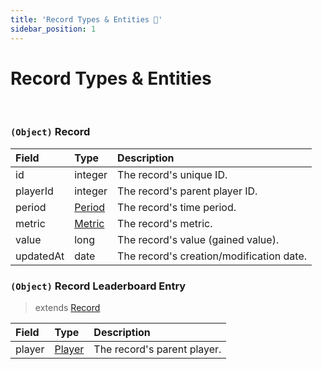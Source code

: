 ```yaml
---
title: 'Record Types & Entities 🚧'
sidebar_position: 1
---
```


# Record Types & Entities

<br />

### `(Object)` Record

| Field     | Type                                           | Description                              |
| :-------- | :--------------------------------------------- | :--------------------------------------- |
| id        | integer                                        | The record's unique ID.                  |
| playerId  | integer                                        | The record's parent player ID.           |
| period    | [Period](/global-type-definitions#enum-period) | The record's time period.                |
| metric    | [Metric](/global-type-definitions#enum-metric) | The record's metric.                     |
| value     | long                                           | The record's value (gained value).       |
| updatedAt | date                                           | The record's creation/modification date. |

### `(Object)` Record Leaderboard Entry

> extends [Record](/records-api/record-type-definitions#object-record)

| Field  | Type                                                         | Description                 |
| :----- | :----------------------------------------------------------- | :-------------------------- |
| player | [Player](/players-api/player-type-definitions#object-player) | The record's parent player. |
